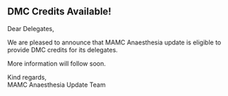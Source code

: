 ## DMC Credits Available! 

Dear Delegates, 

We are pleased to announce that MAMC Anaesthesia update is eligible to provide DMC credits for its delegates. 

More information will follow soon. 

Kind regards,  
MAMC Anaesthesia Update Team

